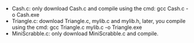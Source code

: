 - Cash.c: only download Cash.c and compile using the cmd: gcc Cash.c -o Cash.exe
- Triangle.c: download Triangle.c, mylib.c and mylib.h, later, you compile using the cmd: gcc Triangle.c mylib.c -o Triangle.exe 
- MiniScrabble.c: only download MiniScrabble.c and compile.
